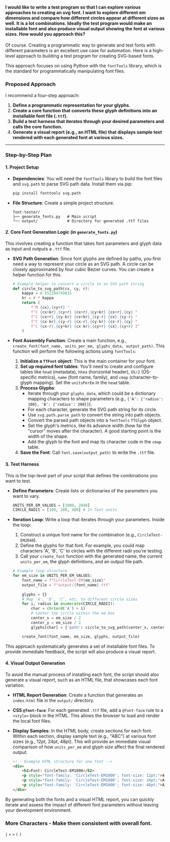 #### I would like to write a test program so that I can explore various approaches to creating an svg font. I want to explore different em dimensions and compare how different circles appear at different sizes as well. It is a lot combinations. Ideally the test program would make an installable font and also produce visual output showing the font at various sizes. How would you approach this?  

Of course. Creating a programmatic way to generate and test fonts with different parameters is an excellent use case for automation. Here is a high-level approach to building a test program for creating SVG-based fonts.

This approach focuses on using Python with the `fontTools` library, which is the standard for programmatically manipulating font files.

### Proposed Approach

I recommend a four-step approach:
1.  **Define a programmatic representation for your glyphs.**
2.  **Create a core function that converts these glyph definitions into an installable font file (`.ttf`).**
3.  **Build a test harness that iterates through your desired parameters and calls the core function.**
4.  **Generate a visual report (e.g., an HTML file) that displays sample text rendered with each generated font at various sizes.**

---

### Step-by-Step Plan

#### 1. Project Setup

*   **Dependencies**: You will need the `fontTools` library to build the font files and `svg.path` to parse SVG path data. Install them via pip:
    ```bash
    pip install fonttools svg.path
    ```
*   **File Structure**: Create a simple project structure.
    ```
    font-tester/
    ├── generate_fonts.py   # Main script
    └── output/             # Directory for generated .ttf files
    ```

#### 2. Core Font Generation Logic (in `generate_fonts.py`)

This involves creating a function that takes font parameters and glyph data as input and outputs a `.ttf` file.

*   **SVG Path Generation**: Since font glyphs are defined by paths, you first need a way to represent your circle as an SVG path. A circle can be closely approximated by four cubic Bezier curves. You can create a helper function for this.

    ```python
    # Example helper to convert a circle to an SVG path string
    def circle_to_svg_path(cx, cy, r):
        kappa = 0.552284749831
        kr = r * kappa
        return (
            f"M {cx},{cy+r} "
            f"C {cx+kr},{cy+r} {cx+r},{cy+kr} {cx+r},{cy} "
            f"C {cx+r},{cy-kr} {cx+kr},{cy-r} {cx},{cy-r} "
            f"C {cx-kr},{cy-r} {cx-r},{cy-kr} {cx-r},{cy} "
            f"C {cx-r},{cy+kr} {cx-kr},{cy+r} {cx},{cy+r} Z"
        )
    ```

*   **Font Assembly Function**: Create a main function, e.g., `create_font(font_name, units_per_em, glyphs_data, output_path)`. This function will perform the following actions using `fontTools`:
    1.  **Initialize a `TTFont` object**: This is the main container for your font.
    2.  **Set up required font tables**: You'll need to create and configure tables like `head` (metadata), `hhea` (horizontal header), `OS/2` (OS-specific metrics), `name` (font name, family), and `cmap` (character-to-glyph mapping). Set the `unitsPerEm` in the `head` table.
    3.  **Process Glyphs**:
        *   Iterate through your `glyphs_data`, which could be a dictionary mapping characters to shape parameters (e.g., `{'A': {'radius': 100}, 'B': {'radius': 200}}`).
        *   For each character, generate the SVG path string for its circle.
        *   Use `svg.path.parse_path` to convert the string into path objects.
        *   Convert the parsed path objects into a `fontTools` `TTGlyph` object.
        *   Set the glyph's metrics, like its advance width (how far the "cursor" moves after the character). A good starting point is the width of the shape.
        *   Add the glyph to the font and map its character code in the `cmap` table.
    4.  **Save the Font**: Call `font.save(output_path)` to write the `.ttf` file.

#### 3. Test Harness

This is the top-level part of your script that defines the combinations you want to test.

*   **Define Parameters**: Create lists or dictionaries of the parameters you want to vary.
    ```python
    UNITS_PER_EM_VALUES = [1000, 2048]
    CIRCLE_RADII = [100, 200, 400] # In font units
    ```
*   **Iteration Loop**: Write a loop that iterates through your parameters. Inside the loop:
    1.  Construct a unique font name for the combination (e.g., `CircleTest-EM2048`).
    2.  Define the glyphs for that font. For example, you could map characters 'A', 'B', 'C' to circles with the different radii you're testing.
    3.  Call your `create_font` function with the generated name, the current `units_per_em`, the glyph definitions, and an output file path.

    ```python
    # Example loop structure
    for em_size in UNITS_PER_EM_VALUES:
        font_name = f"CircleTest-EM{em_size}"
        output_file = f"output/{font_name}.ttf"
        
        glyphs = {}
        # Map 'A', 'B', 'C', etc. to different circle sizes
        for i, radius in enumerate(CIRCLE_RADII):
            char = chr(ord('A') + i)
            # Center the circle within the em box
            center_x = em_size / 2
            center_y = em_size / 2
            glyphs[char] = {'path': circle_to_svg_path(center_x, center_y, radius), 'width': em_size}

        create_font(font_name, em_size, glyphs, output_file)
    ```

This approach systematically generates a set of installable font files. To provide immediate feedback, the script will also produce a visual report.

#### 4. Visual Output Generation

To avoid the manual process of installing each font, the script should also generate a visual report, such as an HTML file, that showcases each font variation.

*   **HTML Report Generation**: Create a function that generates an `index.html` file in the `output/` directory.
*   **CSS `@font-face`**: For each generated `.ttf` file, add a `@font-face` rule to a `<style>` block in the HTML. This allows the browser to load and render the local font files.
*   **Display Samples**: In the HTML body, create sections for each font. Within each section, display sample text (e.g., "ABC") at various font sizes (e.g., 12pt, 24pt, 48pt). This will provide an immediate visual comparison of how `units_per_em` and glyph size affect the final rendered output.

    ```html
    <!-- Example HTML structure for one font -->
    <div>
        <h2>Font: CircleTest-EM1000</h2>
        <p style="font-family: 'CircleTest-EM1000'; font-size: 12pt;">ABC</p>
        <p style="font-family: 'CircleTest-EM1000'; font-size: 24pt;">ABC</p>
        <p style="font-family: 'CircleTest-EM1000'; font-size: 48pt;">ABC</p>
    </div>
    ```

By generating both the fonts and a visual HTML report, you can quickly iterate and assess the impact of different font parameters without leaving your development environment.

### More Characters - Make them consistent with overall font.

`|`
`<`
`>`
`(`
`)`
